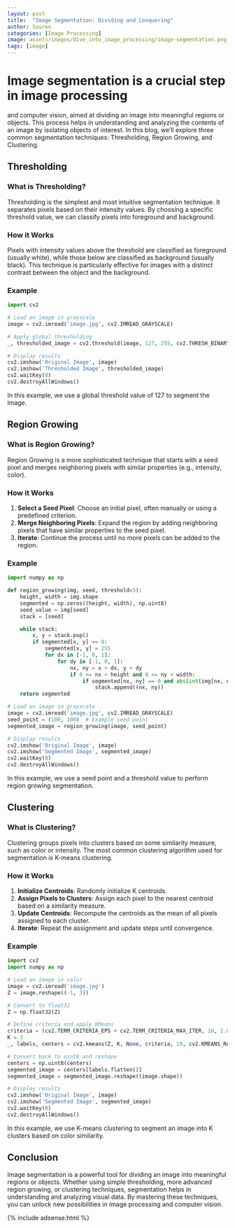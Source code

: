 ```yaml
---
layout: post
title:  "Image Segmentation: Dividing and Conquering"
author: Souren
categories: [Image Processing]
image: assets/images/dive_into_image_processing/image-segmentation.png
tags: [image]
---
```


# Image segmentation is a crucial step in image processing
 and computer vision, aimed at dividing an image into meaningful regions or objects. This process helps in understanding and analyzing the contents of an image by isolating objects of interest. In this blog, we’ll explore three common segmentation techniques: Thresholding, Region Growing, and Clustering.

## Thresholding

### What is Thresholding?
Thresholding is the simplest and most intuitive segmentation technique. It separates pixels based on their intensity values. By choosing a specific threshold value, we can classify pixels into foreground and background.

### How it Works
Pixels with intensity values above the threshold are classified as foreground (usually white), while those below are classified as background (usually black). This technique is particularly effective for images with a distinct contrast between the object and the background.

### Example
```python
import cv2

# Load an image in grayscale
image = cv2.imread('image.jpg', cv2.IMREAD_GRAYSCALE)

# Apply global thresholding
_, thresholded_image = cv2.threshold(image, 127, 255, cv2.THRESH_BINARY)

# Display results
cv2.imshow('Original Image', image)
cv2.imshow('Thresholded Image', thresholded_image)
cv2.waitKey(0)
cv2.destroyAllWindows()
```

In this example, we use a global threshold value of 127 to segment the image.

## Region Growing

### What is Region Growing?
Region Growing is a more sophisticated technique that starts with a seed pixel and merges neighboring pixels with similar properties (e.g., intensity, color).

### How it Works
1. **Select a Seed Pixel**: Choose an initial pixel, often manually or using a predefined criterion.
2. **Merge Neighboring Pixels**: Expand the region by adding neighboring pixels that have similar properties to the seed pixel.
3. **Iterate**: Continue the process until no more pixels can be added to the region.

### Example
```python
import numpy as np

def region_growing(img, seed, threshold=5):
    height, width = img.shape
    segmented = np.zeros((height, width), np.uint8)
    seed_value = img[seed]
    stack = [seed]

    while stack:
        x, y = stack.pop()
        if segmented[x, y] == 0:
            segmented[x, y] = 255
            for dx in [-1, 0, 1]:
                for dy in [-1, 0, 1]:
                    nx, ny = x + dx, y + dy
                    if 0 <= nx < height and 0 <= ny < width:
                        if segmented[nx, ny] == 0 and abs(int(img[nx, ny]) - int(seed_value)) < threshold:
                            stack.append((nx, ny))
    return segmented

# Load an image in grayscale
image = cv2.imread('image.jpg', cv2.IMREAD_GRAYSCALE)
seed_point = (100, 100)  # Example seed point
segmented_image = region_growing(image, seed_point)

# Display results
cv2.imshow('Original Image', image)
cv2.imshow('Segmented Image', segmented_image)
cv2.waitKey(0)
cv2.destroyAllWindows()
```

In this example, we use a seed point and a threshold value to perform region growing segmentation.

## Clustering

### What is Clustering?
Clustering groups pixels into clusters based on some similarity measure, such as color or intensity. The most common clustering algorithm used for segmentation is K-means clustering.

### How it Works
1. **Initialize Centroids**: Randomly initialize K centroids.
2. **Assign Pixels to Clusters**: Assign each pixel to the nearest centroid based on a similarity measure.
3. **Update Centroids**: Recompute the centroids as the mean of all pixels assigned to each cluster.
4. **Iterate**: Repeat the assignment and update steps until convergence.

### Example
```python
import cv2
import numpy as np

# Load an image in color
image = cv2.imread('image.jpg')
Z = image.reshape((-1, 3))

# Convert to float32
Z = np.float32(Z)

# Define criteria and apply KMeans
criteria = (cv2.TERM_CRITERIA_EPS + cv2.TERM_CRITERIA_MAX_ITER, 10, 1.0)
K = 3
_, labels, centers = cv2.kmeans(Z, K, None, criteria, 10, cv2.KMEANS_RANDOM_CENTERS)

# Convert back to uint8 and reshape
centers = np.uint8(centers)
segmented_image = centers[labels.flatten()]
segmented_image = segmented_image.reshape((image.shape))

# Display results
cv2.imshow('Original Image', image)
cv2.imshow('Segmented Image', segmented_image)
cv2.waitKey(0)
cv2.destroyAllWindows()
```

In this example, we use K-means clustering to segment an image into K clusters based on color similarity.

## Conclusion

Image segmentation is a powerful tool for dividing an image into meaningful regions or objects. Whether using simple thresholding, more advanced region growing, or clustering techniques, segmentation helps in understanding and analyzing visual data. By mastering these techniques, you can unlock new possibilities in image processing and computer vision.

{% include adsense.html %}